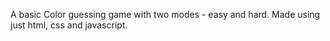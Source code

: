 A basic Color guessing game with two modes - easy and hard. Made using just html, css and javascript.
